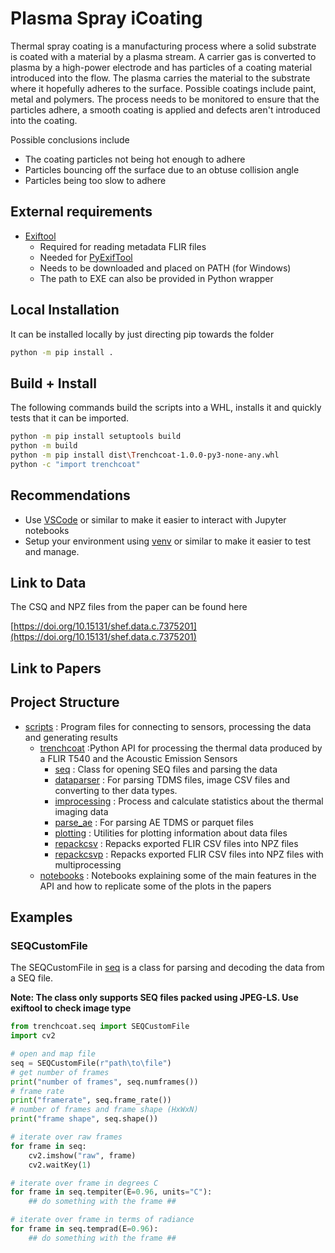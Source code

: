 # Plasma Spray iCoating

Thermal spray coating is a manufacturing process where a solid substrate is coated with a material by a plasma stream. A carrier gas is converted to plasma by a high-power electrode and has particles of a coating material introduced into the flow. The plasma carries the material to the substrate where it hopefully adheres to the surface. Possible coatings include paint, metal and polymers. The process needs to be monitored to ensure that the particles adhere, a smooth coating is applied and defects aren't introduced into the coating. 

Possible conclusions include 
  - The coating particles not being hot enough to adhere
  - Particles bouncing off the surface due to an obtuse collision angle
  - Particles being too slow to adhere

## External requirements

- [Exiftool](https://exiftool.org/)
    + Required for reading metadata FLIR files
    + Needed for [PyExifTool](https://pypi.org/project/PyExifTool/)
    + Needs to be downloaded and placed on PATH (for Windows)
    + The path to EXE can also be provided in Python wrapper
 
## Local Installation

It can be installed locally by just directing pip towards the folder

```bash
python -m pip install .
```

## Build + Install
The following commands build the scripts into a WHL, installs it and quickly tests that it can be imported.

```bash
python -m pip install setuptools build
python -m build
python -m pip install dist\Trenchcoat-1.0.0-py3-none-any.whl
python -c "import trenchcoat"
```

## Recommendations

- Use [VSCode](https://code.visualstudio.com/) or similar to make it easier to interact with Jupyter notebooks
- Setup your environment using [venv](https://docs.python.org/3/library/venv.html) or similar to make it easier to test and manage.
  
## Link to Data
The CSQ and NPZ files from the paper can be found here

[https://doi.org/10.15131/shef.data.c.7375201](https://doi.org/10.15131/shef.data.c.7375201)

## Link to Papers

## Project Structure

- [scripts](src) : Program files for connecting to sensors, processing the data and generating results
  + [trenchcoat](src/trenchcoat) :Python API for processing the thermal data produced by a FLIR T540 and the Acoustic Emission Sensors
      * [seq](src/trenchcoat/seq) : Class for opening SEQ files and parsing the data
      * [dataparser](src/trenchcoat/dataparser) : For parsing TDMS files, image CSV files and converting to ther data types.
      * [improcessing](src/trenchcoat/improcessing) : Process and calculate statistics about the thermal imaging data
      * [parse_ae](src/trenchcoat/parse_ae) : For parsing AE TDMS or parquet files
      * [plotting](src/trenchcoat/plotting) : Utilities for plotting information about data files
      * [repackcsv](src/trenchcoat/repackcsv) : Repacks exported FLIR CSV files into NPZ files
      * [repackcsvp](src/trenchcoat/repackcsvp) : Repacks exported FLIR CSV files into NPZ files with multiprocessing
  + [notebooks](notebooks) : Notebooks explaining some of the main features in the API and how to replicate some of the plots in the papers

## Examples
### SEQCustomFile
The SEQCustomFile in [seq](src/trenchcoat/seq) is a class for parsing and decoding the data from a SEQ file.

**Note: The class only supports SEQ files packed using JPEG-LS. Use exiftool to check image type**

```python
from trenchcoat.seq import SEQCustomFile
import cv2

# open and map file
seq = SEQCustomFile(r"path\to\file")
# get number of frames
print("number of frames", seq.numframes())
# frame rate
print("framerate", seq.frame_rate())
# number of frames and frame shape (HxWxN)
print("frame shape", seq.shape())

# iterate over raw frames
for frame in seq:
    cv2.imshow("raw", frame)
    cv2.waitKey(1)

# iterate over frame in degrees C
for frame in seq.tempiter(E=0.96, units="C"):
    ## do something with the frame ##

# iterate over frame in terms of radiance
for frame in seq.temprad(E=0.96):
    ## do something with the frame ##
```
